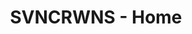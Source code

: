 ---
layout: blocks-layout-wide
title: SVNCRWNS - Home
permalink: /backstage/
seo-description: SVNCRWNS is a production company that works to launch and manage
  brands.  We're a modern partner to retail, media and health & wellness brands that
  need support developing their identity and connecting with their audience.  We focus
  on brand styling, e-commerce website design, content production + special projects.
seo-keywords: production company, svncrwns, e-commerce, women-owned businesses, creative
  team, consulting, business operations, launch my brand, manage my brand
page_sections:
- template: page-header-02
  block: page-header-02
  page-intro-title: Backstage Projects
  page-intro-text: Welcome to <span>SVNCRWNS Backstage</span> - a collection of in-house projects produced by our team. Includes fashion films, lookbooks and experimental films.
- template: backstage-work
  block: backstage-work
---